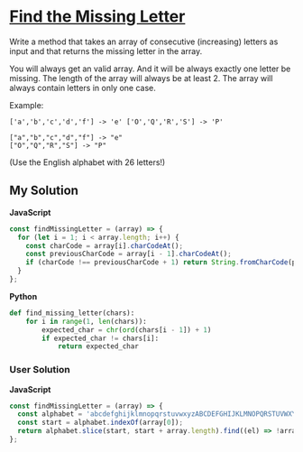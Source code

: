 # [Find the Missing Letter](https://www.codewars.com/kata/5839edaa6754d6fec10000a2)

Write a method that takes an array of consecutive (increasing) letters as input and that returns the missing letter in the array.

You will always get an valid array. And it will be always exactly one letter be missing. The length of the array will always be at least 2.
The array will always contain letters in only one case.

Example:

```
['a','b','c','d','f'] -> 'e' ['O','Q','R','S'] -> 'P'

["a","b","c","d","f"] -> "e"
["O","Q","R","S"] -> "P"
```

(Use the English alphabet with 26 letters!)

## My Solution

**JavaScript**

```js
const findMissingLetter = (array) => {
  for (let i = 1; i < array.length; i++) {
    const charCode = array[i].charCodeAt();
    const previousCharCode = array[i - 1].charCodeAt();
    if (charCode !== previousCharCode + 1) return String.fromCharCode(previousCharCode + 1);
  }
};
```

**Python**

```py
def find_missing_letter(chars):
    for i in range(1, len(chars)):
        expected_char = chr(ord(chars[i - 1]) + 1)
        if expected_char != chars[i]:
            return expected_char
```

### User Solution

**JavaScript**

```js
const findMissingLetter = (array) => {
  const alphabet = 'abcdefghijklmnopqrstuvwxyzABCDEFGHIJKLMNOPQRSTUVWXYZ'.split('');
  const start = alphabet.indexOf(array[0]);
  return alphabet.slice(start, start + array.length).find((el) => !array.includes(el));
};
```
